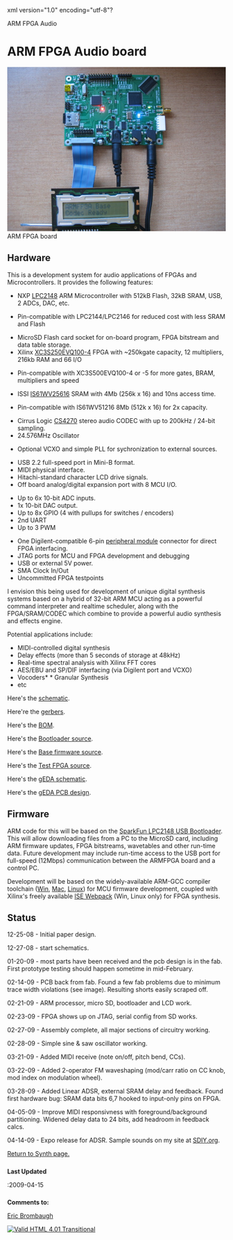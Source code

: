 xml version="1.0" encoding="utf-8"?



ARM FPGA Audio



# ARM FPGA Audio board


![Assembly complete, test code running](armfpga_05.jpg)ARM FPGA board
## Hardware


This is a development system for audio applications of FPGAs and Microcontrollers.
It provides the following features:

* NXP [LPC2148](http://www.nxp.com/#/pip/pip=[pip=LPC2141_42_44_46_48_4]|pp=[t=pip,i=LPC2141_42_44_46_48_4]) ARM Microcontroller with 512kB Flash, 32kB SRAM, USB, 2 ADCs, DAC, etc.
+ Pin-compatible with LPC2144/LPC2146 for reduced cost with less SRAM and Flash

* MicroSD Flash card socket for on-board program, FPGA bitstream and data table storage.
* Xilinx [XC3S250EVQ100-4](http://www.xilinx.com/support/mysupport.htm#Spartan-3E) FPGA with ~250kgate capacity, 12 multipliers, 216kb RAM and 66 I/O
+ Pin-compatible with XC3S500EVQ100-4 or -5 for more gates, BRAM, multipliers and speed

* ISSI [IS61WV25616](http://www.issi.com/pdf/61WV25616.pdf) SRAM with 4Mb (256k x 16) and 10ns access time.
+ Pin-compatible with IS61WV51216 8Mb (512k x 16) for 2x capacity.

* Cirrus Logic [CS4270](http://www.cirrus.com/en/products/pro/detail/P1091.html) stereo audio CODEC with up to 200kHz / 24-bit sampling.
* 24.576MHz Oscillator
+ Optional VCXO and simple PLL for sychronization to external sources.

* USB 2.2 full-speed port in Mini-B format.
* MIDI physical interface.
* Hitachi-standard character LCD drive signals.
* Off board analog/digital expansion port with 8 MCU I/O.
+ Up to 6x 10-bit ADC inputs.
+ 1x 10-bit DAC output.
+ Up to 8x GPIO (4 with pullups for switches / encoders)
+ 2nd UART
+ Up to 3 PWM

* One Digilent-compatible 6-pin [peripheral module](http://www.digilentinc.com/Products/Catalog.cfm?NavTop=2&NavSub=401&Cat=Peripheral) connector for direct FPGA interfacing.
* JTAG ports for MCU and FPGA development and debugging
* USB or external 5V power.
* SMA Clock In/Out
* Uncommitted FPGA testpoints


I envision this being used for development of unique digital synthesis systems based on
a hybrid of 32-bit ARM MCU acting as a powerful command interpreter and realtime scheduler,
along with the FPGA/SRAM/CODEC which combine to provide a powerful audio synthesis and
effects engine.


Potential applications include:


* MIDI-controlled digital synthesis
* Delay effects (more than 5 seconds of storage at 48kHz)
* Real-time spectral analysis with Xilinx FFT cores
* AES/EBU and SP/DIF interfacing (via Digilent port and VCXO)
* Vocoders* * Granular Synthesis
* etc


Here's the [schematic](armfpga_pg1-3.pdf).


Here're the [gerbers](armfpga_gerber.zip).


Here's the [BOM](armfpga_bom.csv).


Here's the [Bootloader source](bootloader.zip).


Here's the [Base firmware source](base.zip).


Here's the [Test FPGA source](fpga_test.zip).


Here's the [gEDA schematic](armfpga_sch.tgz).


Here's the [gEDA PCB design](armfpga_pcb.tgz).


## Firmware


ARM code for this will be based on the 
[SparkFun LPC2148 USB Bootloader](http://www.sparkfun.com/commerce/tutorial_info.php?tutorials_id=94).
This will allow downloading files from a PC to the MicroSD card, including ARM firmware
updates, FPGA bitstreams, wavetables and other run-time data. Future development
may include run-time access to the USB port for full-speed (12Mbps) communication
between the ARMFPGA board and a control PC.


Development will be based on the widely-available ARM-GCC compiler toolchain
([Win](http://www.yagarto.de/),
[Mac](http://arm-elf-gcc.darwinports.com/),
[Linux](http://www.codesourcery.com/gnu_toolchains/arm))
for MCU firmware development, coupled with Xilinx's freely available [ISE Webpack](http://www.xilinx.com/ise/logic_design_prod/webpack.htm)
(Win, Linux only) for FPGA synthesis.


## Status


12-25-08 - Initial paper design.


12-27-08 - start schematics.


01-20-09 - most parts have been received and the pcb design is in the fab.
First prototype testing should happen sometime in mid-February.


02-14-09 - PCB back from fab. Found a few fab problems due to minimum
trace width violations (see image). Resulting shorts easily scraped off.


02-21-09 - ARM processor, micro SD, bootloader and LCD work. 


02-23-09 - FPGA shows up on JTAG, serial config from SD works. 


02-27-09 - Assembly complete, all major sections of circuitry working.


02-28-09 - Simple sine & saw oscillator working.


03-21-09 - Added MIDI receive (note on/off, pitch bend, CCs).


03-22-09 - Added 2-operator FM waveshaping (mod/carr ratio on CC knob,
mod index on modulation wheel).


03-28-09 - Added Linear ADSR, external SRAM delay and feedback. Found
first hardware bug: SRAM data bits 6,7 hooked to input-only pins on FPGA.


04-05-09 - Improve MIDI responsivness with foreground/background partitioning. 
Widened delay data to 24 bits, add headroom in feedback calcs.


04-14-09 - Expo release for ADSR. Sample sounds on my site at [SDIY.org](http://www.sdiy.org/kbadc/armfpga/).


[Return to Synth page.](../index.html)
##### 
**Last Updated**


:2009-04-15
##### 
**Comments to:**


[Eric Brombaugh](mailto:ebrombaugh1@cox.net)

[![Valid HTML 4.01 Transitional](http://www.w3.org/Icons/valid-html401)](http://validator.w3.org/check?uri=referer)









